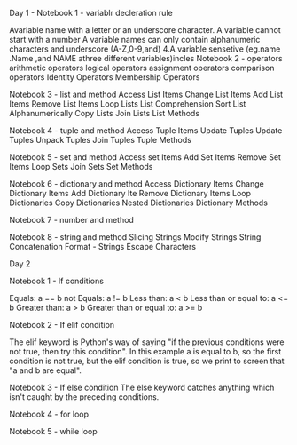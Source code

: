 Day 1 - Notebook 1 - variablr decleration rule

Avariable name with a letter or an underscore character.
A variable cannot start with a number
A variable names can only contain alphanumeric characters and underscore (A-Z,0-9,and)
4.A variable sensetive (eg.name .Name ,and NAME athree different variables)incles
Notebook 2 - operators arithmetic operators logical operators assignment operators comparison operators Identity Operators Membership Operators

Notebook 3 - list and method Access List Items Change List Items Add List Items Remove List Items Loop Lists List Comprehension Sort List Alphanumerically Copy Lists Join Lists List Methods

Notebook 4 - tuple and method Access Tuple Items Update Tuples Update Tuples Unpack Tuples Join Tuples Tuple Methods

Notebook 5 - set and method Access set Items Add Set Items Remove Set Items Loop Sets Join Sets Set Methods

Notebook 6 - dictionary and method Access Dictionary Items Change Dictionary Items Add Dictionary Ite Remove Dictionary Items Loop Dictionaries Copy Dictionaries Nested Dictionaries Dictionary Methods

Notebook 7 - number and method

Notebook 8 - string and method Slicing Strings Modify Strings String Concatenation Format - Strings Escape Characters
   
Day 2

Notebook 1 - If conditions

Equals: a == b
not Equals: a != b
Less than: a < b
Less than or equal to: a <= b
Greater than: a > b
Greater than or equal to: a >= b

Notebook 2 - If elif condition

The elif keyword is Python's way of saying "if the previous conditions were not true, then try this condition".
In this example a is equal to b, so the first condition is not true, but the elif condition is true, so we print to screen that "a and b are equal".

Notebook 3 - If else condition
The else keyword catches anything which isn't caught by the preceding conditions.

Notebook 4 - for loop

Notebook 5 - while loop
   
